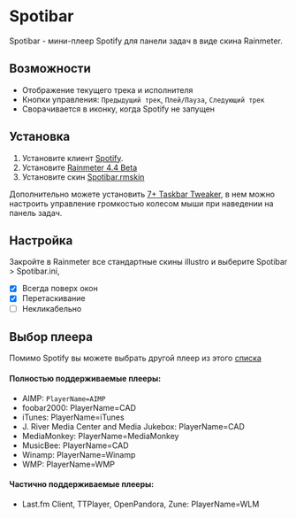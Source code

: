 # Spotibar

Spotibar - мини-плеер Spotify для панели задач в виде скина Rainmeter.

## Возможности

* Отображение текущего трека и исполнителя
* Кнопки управления:  `Предыдущий трек`, `Плей/Пауза`, `Следующий трек`
* Сворачивается в иконку, когда Spotify не запущен

## Установка

1. Установите клиент [Spotify](https://spotify.com/ru-ru/download/windows).
2. Установите [Rainmeter 4.4 Beta](https://rainmeter.net)
3. Установите скин [Spotibar.rmskin](http)

Дополнительно можете установить [7+ Taskbar Tweaker](https://rammichael.com/7-taskbar-tweaker), в нем можно настроить управление громкостью колесом мыши при наведении на панель задач.

## Настройка

Закройте в Rainmeter все стандартные скины illustro и выберите Spotibar > Spotibar.ini, 
* [x] Всегда поверх окон
* [x] Перетаскивание
* [ ] Некликабельно

## Выбор плеера

Помимо Spotify вы можете выбрать другой плеер из этого [списка](https://docs.rainmeter.net/manual/measures/nowplaying)

#### Полностью поддерживаемые плееры:
* AIMP: `PlayerName=AIMP`
* foobar2000: PlayerName=CAD
* iTunes: PlayerName=iTunes
* J. River Media Center and Media Jukebox: PlayerName=CAD
* MediaMonkey: PlayerName=MediaMonkey
* MusicBee: PlayerName=CAD
* Winamp: PlayerName=Winamp
* WMP: PlayerName=WMP

#### Частично поддерживаемые плееры:
* Last.fm Client, TTPlayer, OpenPandora, Zune: PlayerName=WLM
